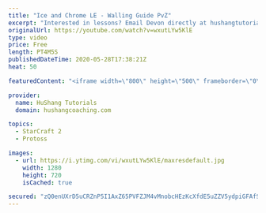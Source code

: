 ```yaml
---
title: "Ice and Chrome LE - Walling Guide PvZ"
excerpt: "Interested in lessons? Email Devon directly at hushangtutorials@outlook.com ------------------------------------------------------------------------------------------------------- Want to support HuShang Tutorials directly? Patreon is a website where you can contribute a monthly donation that will help"
originalUrl: https://youtube.com/watch?v=wxutLYw5KlE
type: video
price: Free
length: PT4M5S
publishedDateTime: 2020-05-28T17:38:21Z
heat: 50

featuredContent: "<iframe width=\"800\" height=\"500\" frameborder=\"0\" src=\"https://www.youtube.com/embed/wxutLYw5KlE\" allow=\"accelerometer; autoplay; encrypted-media; gyroscope; picture-in-picture\" allowfullscreen></iframe>"

provider:
  name: HuShang Tutorials
  domain: hushangcoaching.com

topics:
  - StarCraft 2
  - Protoss

images:
  - url: https://i.ytimg.com/vi/wxutLYw5KlE/maxresdefault.jpg
    width: 1280
    height: 720
    isCached: true

secured: "zQ0enUXrD5uCRZnP5I1AxZ65PVFZJM4vMnobcHEzKcXfdE5uZZV5ydpiGFAfSTZzl6zD6LHw1bOM9oTlV93j3mxMeXEZloMGVmbkot8V+8nlyYTAHIp+REc85PZ/D5aW6e+wkiif5f8CG1k9O/hQQngq7zpfZAI3qeBu3RX1U5hzP5tOCWM+7fKB0IHj+OXm4ZVcr9KgYUGIPY96/vCg5rDxH4tTRfwVyUMSt7R0nOKIDdDNfidfFILPr9hjitJW/YFm5rwG7inbZc2qs1I6WZHvtbJPoxPzQ3heL8HvQ1s7sNevF/C7pgtadgsRRFmCoQ6puUx/TpBF7Nad3QT1xumVLrPMyhIpV2v+m3Ts/TBLR/UW0s+ZXsy87GuQXuv95sXalOxALmKhyA64mE1Sk8UUlJ45o9t6tSvmOcS2A5Q=;Z/xXYt9MQ7GZOB3/4SiRew=="
---
```


